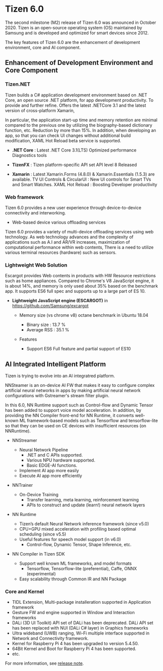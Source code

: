 # Tizen 6.0

The second milestone (M2) release of Tizen 6.0 was announced in October 2020.
Tizen is an open-source operating system (OS) maintained by Samsung and is developed and optimized for smart devices since 2012.

The key features of Tizen 6.0 are the enhancement of development environment, core and AI component.

## Enhancement of Development Environment and Core Component

### Tizen.NET

Tizen builds a C# application development environment based on .NET Core, an open source .NET platform, for app development productivity.
To provide and further refine. Offers the latest .NETCore 3.1 and the latest version of cross-platform Xamarin,

In particular, the application start-up time and memory retention are minimal compared to the previous one by utilizing the biography-based dictionary function, etc.
Reduction by more than 15%. In addition, when developing an app, so that you can check UI changes without additional build modification,
XAML Hot Reload beta service is supported.

- **.NET Core** :
Latest .NET Core 3.1(LTS)
Optimized performance
Diagnostics tools

- **TizenFX** :
Tizen platform-specific API set
API level 8 Released

- **Xamarin** :
Latest Xamarin.Forms (4.8.0) & Xamarin.Essentials (1.5.3) are available.
TV UI Controls & CircularUI : New UI controls for Smart TVs and Smart Watches.
XAML Hot Reload : Boosting Developer productivity



### Web framework

Tizen 6.0 provides a new user experience through device-to-device connectivity and interworking.

- Web-based device various offloading services

Tizen 6.0 provides a variety of multi-device offloading services using web technology.
As web technology advances and the complexity of applications such as A.I and AR/VR increases, maximization of computational performance within web contents,
There is a need to utilize various terminal resources (hardware) such as sensors.


### Lightweight Web Solution

Escargot provides Web contents in products with HW Resource restrictions such as home appliances.
Compared to Chrome's V8 JavaScript engine, it is about 14%, and memory is only used about 35% based on the benchmark app.
It supports ES6 full spec and supports up to a large part of ES 10.

- **Lightweight JavaScript engine (ESCARGOT)** in https://github.com/Samsung/excargot

  - Memory size  (vs chrome v8) octane benchmark in Ubuntu 18.04
    - Binary size : 13.7 %
    - Average RSS : 35.1 %

  - Features
    - Support ES6 Full feature and partial support of ES10

## AI Integrated Intelligent Platform

Tizen is trying to evolve into an AI integratred platform.

NNSteamer is an on-device AI FW that makes it easy to configure complex artificial neural networks in apps by making artificial neural network configurations with Gstreamer's stream filter plugin.

In this 6.0, NN Runtime support such as Control-flow and Dynamic Tensor has been added to support voice model acceleration. In addition, by providing the NN Compiler front-end for NN Runtime, it converts well-known ML framework-based models such as Tensorflow and tensorflow-lite so that they can be used on CE devices with insufficient resources (on NNRuntime).

- NNStreamer
  - Neural Network Pipeline
    - .NET and C APIs supported.
    - Various NPU hardware supported.
    - Basic EDGE-AI functions.
  - Implement AI app more easily
  - Execute AI app more efficiently

- NNTrainer
  - On-Device Training
    - Transfer learning, meta learning, reinforcement learning
    - APIs to construct and update (learn!) neural network layers

- NN Runtime
  - Tizen’s default Neural Network inference framework (since v5.0)
  - CPU+GPU mixed acceleration with profiling based optimal scheduling (since v5.5)
  - Useful features for speech model support (in v6.0)
    - Control-flow, Dynamic Tensor, Shape Inference, etc.

- NN Compiler in Tizen SDK
  - Support well known ML frameworks, and model formats
    - Tensorflow, Tensorflow-lite (preferential), Caffe, ONNX (experimental)
  - Easy scalability through Common IR and NN Package    


### Core and Kernel
 - TIDL Extension, Multi-package installeration supported in Application framework
 - Gesture FW and engine supported in Window and Interaction frameworks
 - DALi (3D UI Toolkit) API set of DALi has been deprecated. DALi API set has been replaced with NUI (DALi C# layer) in Graphics frameworks
 - Ultra wideband (UWB) ranging, Wi-Fi multiple interface supported in Network and Connectivity framework.
 - Kernel for Raspberry Pi 4 has been upgraded to version 5.4.50.
 - 64Bit Kernel and Boot for Raspberry Pi 4 has been supported.
 - etc.

For more information, see [release note](../../release-notes/tizen-6-0-m2.md).
